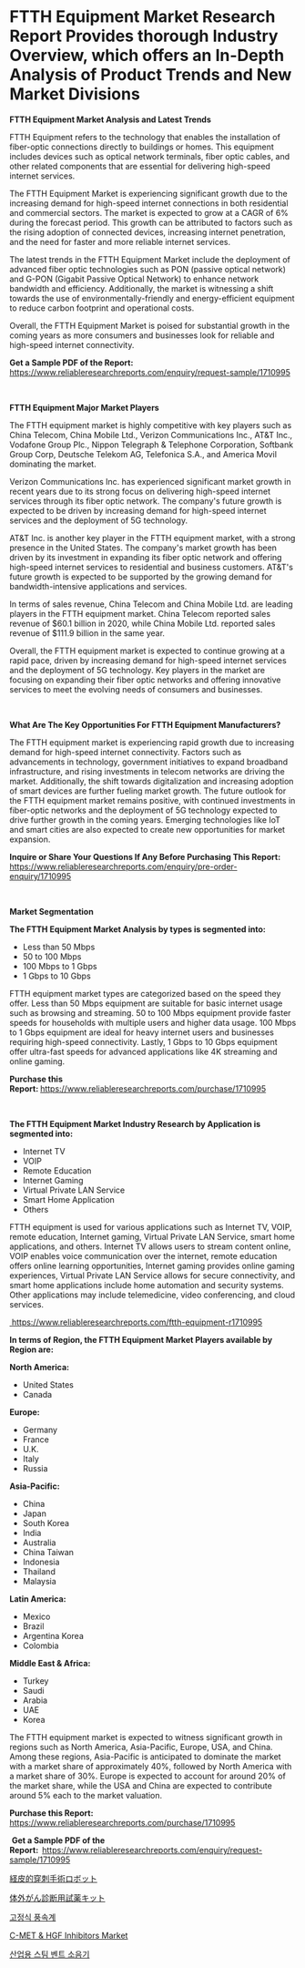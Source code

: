 <p><h1>FTTH Equipment Market Research Report Provides thorough Industry Overview, which offers an In-Depth Analysis of Product Trends and New Market Divisions</h1></p><p><strong>FTTH Equipment Market Analysis and Latest Trends</strong></p>
<p><p>FTTH Equipment refers to the technology that enables the installation of fiber-optic connections directly to buildings or homes. This equipment includes devices such as optical network terminals, fiber optic cables, and other related components that are essential for delivering high-speed internet services.</p><p>The FTTH Equipment Market is experiencing significant growth due to the increasing demand for high-speed internet connections in both residential and commercial sectors. The market is expected to grow at a CAGR of 6% during the forecast period. This growth can be attributed to factors such as the rising adoption of connected devices, increasing internet penetration, and the need for faster and more reliable internet services.</p><p>The latest trends in the FTTH Equipment Market include the deployment of advanced fiber optic technologies such as PON (passive optical network) and G-PON (Gigabit Passive Optical Network) to enhance network bandwidth and efficiency. Additionally, the market is witnessing a shift towards the use of environmentally-friendly and energy-efficient equipment to reduce carbon footprint and operational costs.</p><p>Overall, the FTTH Equipment Market is poised for substantial growth in the coming years as more consumers and businesses look for reliable and high-speed internet connectivity.</p></p>
<p><strong>Get a Sample PDF of the Report:&nbsp;</strong> <a href="https://www.reliableresearchreports.com/enquiry/request-sample/1710995">https://www.reliableresearchreports.com/enquiry/request-sample/1710995</a></p>
<p>&nbsp;</p>
<p><strong>FTTH Equipment Major Market Players</strong></p>
<p><p>The FTTH equipment market is highly competitive with key players such as China Telecom, China Mobile Ltd., Verizon Communications Inc., AT&T Inc., Vodafone Group Plc., Nippon Telegraph & Telephone Corporation, Softbank Group Corp, Deutsche Telekom AG, Telefonica S.A., and America Movil dominating the market.</p><p>Verizon Communications Inc. has experienced significant market growth in recent years due to its strong focus on delivering high-speed internet services through its fiber optic network. The company's future growth is expected to be driven by increasing demand for high-speed internet services and the deployment of 5G technology.</p><p>AT&T Inc. is another key player in the FTTH equipment market, with a strong presence in the United States. The company's market growth has been driven by its investment in expanding its fiber optic network and offering high-speed internet services to residential and business customers. AT&T's future growth is expected to be supported by the growing demand for bandwidth-intensive applications and services.</p><p>In terms of sales revenue, China Telecom and China Mobile Ltd. are leading players in the FTTH equipment market. China Telecom reported sales revenue of $60.1 billion in 2020, while China Mobile Ltd. reported sales revenue of $111.9 billion in the same year.</p><p>Overall, the FTTH equipment market is expected to continue growing at a rapid pace, driven by increasing demand for high-speed internet services and the deployment of 5G technology. Key players in the market are focusing on expanding their fiber optic networks and offering innovative services to meet the evolving needs of consumers and businesses.</p></p>
<p>&nbsp;</p>
<p><strong>What Are The Key Opportunities For FTTH Equipment Manufacturers?</strong></p>
<p><p>The FTTH equipment market is experiencing rapid growth due to increasing demand for high-speed internet connectivity. Factors such as advancements in technology, government initiatives to expand broadband infrastructure, and rising investments in telecom networks are driving the market. Additionally, the shift towards digitalization and increasing adoption of smart devices are further fueling market growth. The future outlook for the FTTH equipment market remains positive, with continued investments in fiber-optic networks and the deployment of 5G technology expected to drive further growth in the coming years. Emerging technologies like IoT and smart cities are also expected to create new opportunities for market expansion.</p></p>
<p><strong>Inquire or Share Your Questions If Any Before Purchasing This Report:</strong> <a href="https://www.reliableresearchreports.com/enquiry/pre-order-enquiry/1710995">https://www.reliableresearchreports.com/enquiry/pre-order-enquiry/1710995</a></p>
<p>&nbsp;</p>
<p><strong>Market Segmentation</strong></p>
<p><strong>The FTTH Equipment Market Analysis by types is segmented into:</strong></p>
<p><ul><li>Less than 50 Mbps</li><li>50 to 100 Mbps</li><li>100 Mbps to 1 Gbps</li><li>1 Gbps to 10 Gbps</li></ul></p>
<p><p>FTTH equipment market types are categorized based on the speed they offer. Less than 50 Mbps equipment are suitable for basic internet usage such as browsing and streaming. 50 to 100 Mbps equipment provide faster speeds for households with multiple users and higher data usage. 100 Mbps to 1 Gbps equipment are ideal for heavy internet users and businesses requiring high-speed connectivity. Lastly, 1 Gbps to 10 Gbps equipment offer ultra-fast speeds for advanced applications like 4K streaming and online gaming.</p></p>
<p><strong>Purchase this Report:&nbsp;</strong><a href="https://www.reliableresearchreports.com/purchase/1710995">https://www.reliableresearchreports.com/purchase/1710995</a></p>
<p>&nbsp;</p>
<p><strong>The FTTH Equipment Market Industry Research by Application is segmented into:</strong></p>
<p><ul><li>Internet TV</li><li>VOIP</li><li>Remote Education</li><li>Internet Gaming</li><li>Virtual Private LAN Service</li><li>Smart Home Application</li><li>Others</li></ul></p>
<p><p>FTTH equipment is used for various applications such as Internet TV, VOIP, remote education, Internet gaming, Virtual Private LAN Service, smart home applications, and others. Internet TV allows users to stream content online, VOIP enables voice communication over the internet, remote education offers online learning opportunities, Internet gaming provides online gaming experiences, Virtual Private LAN Service allows for secure connectivity, and smart home applications include home automation and security systems. Other applications may include telemedicine, video conferencing, and cloud services.</p></p>
<p><a href="https://www.reliableresearchreports.com/ftth-equipment-r1710995">&nbsp;https://www.reliableresearchreports.com/ftth-equipment-r1710995</a></p>
<p><strong>In terms of Region, the FTTH Equipment Market Players available by Region are:</strong></p>
<p>
    <p> <strong> North America: </strong>
        <ul>
            <li>United States</li>
            <li>Canada</li>
        </ul>
        </p> 
    <p> <strong> Europe: </strong>
        <ul>
            <li>Germany</li>
            <li>France</li>
            <li>U.K.</li>
            <li>Italy</li>
            <li>Russia</li>
        </ul>
        </p> 
    <p> <strong> Asia-Pacific: </strong>
        <ul>
            <li>China</li>
            <li>Japan</li>
            <li>South Korea</li>
            <li>India</li>
            <li>Australia</li>
            <li>China Taiwan</li>
            <li>Indonesia</li>
            <li>Thailand</li>
            <li>Malaysia</li>
        </ul>
        </p> 
    <p> <strong> Latin America: </strong>
        <ul>
            <li>Mexico</li>
            <li>Brazil</li>
            <li>Argentina Korea</li>
            <li>Colombia</li>
        </ul>
        </p> 
    <p> <strong> Middle East & Africa: </strong>
        <ul>
            <li>Turkey</li>
            <li>Saudi</li>
            <li>Arabia</li>
            <li>UAE</li>
            <li>Korea</li>
        </ul>
    </p>
    </p>
<p><p>The FTTH equipment market is expected to witness significant growth in regions such as North America, Asia-Pacific, Europe, USA, and China. Among these regions, Asia-Pacific is anticipated to dominate the market with a market share of approximately 40%, followed by North America with a market share of 30%. Europe is expected to account for around 20% of the market share, while the USA and China are expected to contribute around 5% each to the market valuation.</p></p>
<p><strong>Purchase this Report: </strong><a href="https://www.reliableresearchreports.com/purchase/1710995">https://www.reliableresearchreports.com/purchase/1710995</a></p>
<p>&nbsp;<strong>Get a Sample PDF of the Report:&nbsp;&nbsp;</strong><a href="https://www.reliableresearchreports.com/enquiry/request-sample/1710995">https://www.reliableresearchreports.com/enquiry/request-sample/1710995</a></p>
<p><strong></strong></p>
<p><p><a href="https://github.com/lrlmopnhwd79300/Market-Research-Report-List-2/blob/main/7085977126642.md">経皮的穿刺手術ロボット</a></p><p><a href="https://github.com/AbigaleHuel/Market-Research-Report-List-1/blob/main/2889624126641.md">体外がん診断用試薬キット</a></p><p><a href="https://github.com/LuckeyCorbin/Market-Research-Report-List-1/blob/main/2679413110377.md">고정식 풍속계</a></p><p><a href="https://github.com/ChiragRP21/Market-Research-Report-List-5/blob/main/c-met-hgf-inhibitors-market.md">C-MET & HGF Inhibitors Market</a></p><p><a href="https://medium.com/@randyhuel1979/%EC%82%B0%EC%97%85%EC%9A%A9-%EC%A6%9D%EA%B8%B0-%EB%B0%B0%EC%B6%9C-%EC%86%8C%EC%9D%8C%EA%B8%B0-%EC%8B%9C%EC%9E%A5-%EC%98%88%EC%B8%A1-%EC%8B%9C%EC%9E%A5-%EB%8F%99%ED%96%A5-%EB%B0%8F-%EC%98%81%ED%96%A5-%EB%B6%84%EC%84%9D-2024-2031-55164fa8d681">산업용 스팀 벤트 소음기</a></p></p>